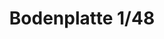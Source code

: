 ---
title: "Bodenplatte  1/48"
price: 6400.00 
desc: "LIMITED EDITION, Bodenplatte  1/48, razmera: 1/48"
img_path: "/assets/img/11125.jpg"
brand: AMMO
available: true
special_offer: false
new: false
soon: false
cat: "Plasticne-Makete"
subcat: "PM-EDUARD"
subsubcat: ""
---